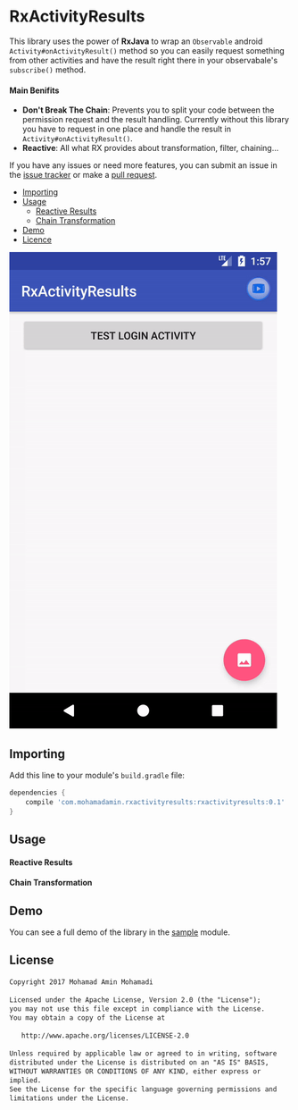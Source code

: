 # RxActivityResults
This library uses the power of **RxJava** to wrap an `Observable` android `Activity#onActivityResult()` method 
so you can easily request something from other activities and have the result right there in your 
observabale's `subscribe()` method.

#### Main Benifits

- **Don't Break The Chain**: Prevents you to split your code between the permission request and the result handling. Currently without this library you have to request in one place and handle the result in `Activity#onActivityResult()`.
- **Reactive**: All what RX provides about transformation, filter, chaining...

If you have any issues or need more features, you can submit an issue in the 
[issue tracker](https://github.com/mohamad-amin/RxActivityResults/issues) or make a 
[pull request](https://github.com/mohamad-amin/RxActivityResults/pulls).

  * [Importing](#importing)
  * [Usage](#usage)
      * [Reactive Results](#reactive-results)
      * [Chain Transformation](#chain-transformation)
  * [Demo](#demo)
  * [Licence](#licence)
  
![Demo](https://github.com/mohamad-amin/RxActivityResults/blob/master/art/demo.gif)

## Importing
Add this line to your module's `build.gradle` file:
```groovy
dependencies {
    compile 'com.mohamadamin.rxactivityresults:rxactivityresults:0.1'
}
```

## Usage

#### Reactive Results

#### Chain Transformation

## Demo
You can see a full demo of the library in the [sample](https://github.com/mohamad-amin/RxActivityResults/tree/master/sample) module.

## License
```
Copyright 2017 Mohamad Amin Mohamadi

Licensed under the Apache License, Version 2.0 (the "License");
you may not use this file except in compliance with the License.
You may obtain a copy of the License at

   http://www.apache.org/licenses/LICENSE-2.0

Unless required by applicable law or agreed to in writing, software
distributed under the License is distributed on an "AS IS" BASIS,
WITHOUT WARRANTIES OR CONDITIONS OF ANY KIND, either express or implied.
See the License for the specific language governing permissions and
limitations under the License.
```
